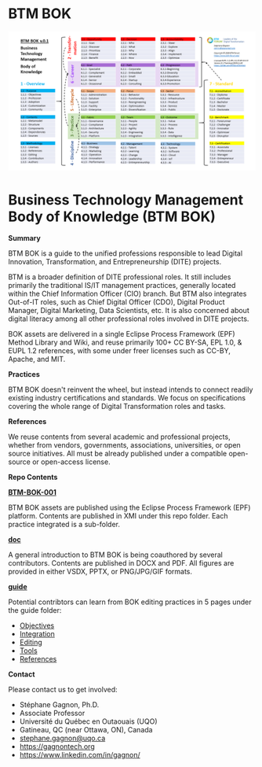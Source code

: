 # BTM BOK

![BTM BOK Outlline](BTM-BOK-Outline-v4-diagram.png "BTM BOK Outlline")




Business Technology Management Body of Knowledge (BTM BOK)
============================================================

**Summary**

BTM BOK is a guide to the unified professions responsible to lead Digital Innovation, Transformation, and Entrepreneurship (DITE) projects. 

BTM is a broader definition of DITE professional roles. It still includes primarily the traditional IS/IT management practices, generally located within the Chief Information Officer (CIO) branch. But BTM also integrates Out-of-IT roles, such as Chief Digital Officer (CDO), Digital Product Manager, Digital Marketing, Data Scientists, etc. It is also concerned about digital literacy among all other professional roles involved in DITE projects.

BOK assets are delivered in a single Eclipse Process Framework (EPF) Method Library and Wiki, and reuse primarily 100+ CC BY-SA, EPL 1.0, & EUPL 1.2 references, with some under freer licenses such as CC-BY, Apache, and MIT.

**Practices**

BTM BOK doesn't reinvent the wheel, but instead intends to connect readily existing industry certifications and standards. We focus on specifications covering the whole range of Digital Transformation roles and tasks.

**References**

We reuse contents from several academic and professional projects, whether from vendors, governments, associations, universities, or open source initiatives. All must be already published under a compatible open-source or open-access license.

**Repo Contents**

__[BTM-BOK-001](BTM-BOK-001)__

BTM BOK assets are published using the Eclipse Process Framework (EPF) platform. Contents are published in XMI under this repo folder. Each practice integrated is a sub-folder.

__[doc](doc)__

A general introduction to BTM BOK is being coauthored by several contributors. Contents are published in DOCX and PDF. All figures are provided in either VSDX, PPTX, or PNG/JPG/GIF formats.

__[guide](guide)__

Potential contribtors can learn from BOK editing practices in 5 pages under the guide folder:
- [Objectives](guide/objectives.md)
- [Integration](guide/integration.md)
- [Editing](guide/editing.md)
- [Tools](guide/tools.md)
- [References](guide/references.md)

**Contact**

Please contact us to get involved:

- Stéphane Gagnon, Ph.D.
- Associate Professor
- Université du Québec en Outaouais (UQO)
- Gatineau, QC (near Ottawa, ON), Canada
- stephane.gagnon@uqo.ca
- https://gagnontech.org
- https://www.linkedin.com/in/gagnon/





